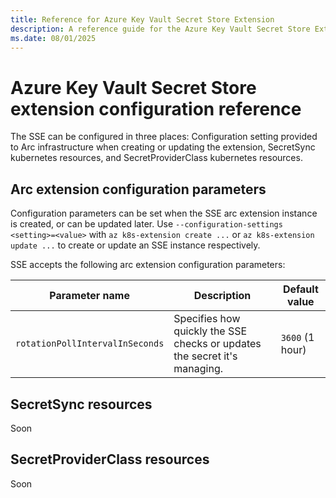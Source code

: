 ```yaml
---
title: Reference for Azure Key Vault Secret Store Extension
description: A reference guide for the Azure Key Vault Secret Store Extension, documenting the possibilities allowed in each of SSE's configuration resources.
ms.date: 08/01/2025
---
```


# Azure Key Vault Secret Store extension configuration reference

The SSE can be configured in three places: Configuration setting provided to Arc infrastructure when creating or updating the extension, SecretSync kubernetes resources, and SecretProviderClass kubernetes resources.

## Arc extension configuration parameters

Configuration parameters can be set when the SSE arc extension instance is created, or can be updated later. Use ```--configuration-settings <setting>=<value>``` with ```az k8s-extension create ...``` or ```az k8s-extension update ...``` to create or update an SSE instance respectively.

SSE accepts the following arc extension configuration parameters:

   | Parameter name                    | Description                         | Default value                         |
   |---------------------------------|-------------------------------------------------------------------------------|----------------------------------------------|
   | `rotationPollIntervalInSeconds`          | Specifies how quickly the SSE checks or updates the secret it's managing.       | `3600` (1 hour)                                             |

## SecretSync resources

Soon

## SecretProviderClass resources

Soon